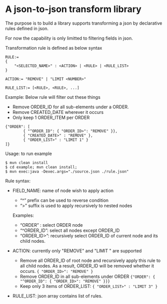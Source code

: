 A json-to-json transform library
================

The purpose is to build a library supports transforming a json by declarative rules defined in json.

For now the capability is only limitted to filtering fields in json.
 
Transformation rule is defined as below syntax

```
RULE:=
{
    "<SELECTED_NAME>" : <ACTION> | <RULE> | <RULE_LIST>
}

ACTION:= "REMOVE" | "LIMIT <NUMBER>"

RULE_LIST:= [<RULE>, <RULE>, ...]
```

Example: Below rule will filter out these things
  - Remove ORDER_ID for all sub-elements under a ORDER.
  - Remove CREATED_DATE wherever it occurs
  - Only keep 1 ORDER_ITEM per ORDER

```
{"ORDER": [
        { "^ORDER_ID": { "ORDER_ID>": "REMOVE" }},
        { "CREATED_DATE>" : "REMOVE" },
        { "ORDER_LIST>" : "LIMIT 1" }
]}
```

Usage: to run example
```
$ mvn clean install
$ cd example; mvn clean install;
$ mvn exec:java -Dexec.args="./source.json ./rule.json"
```

Rule syntax:
* FIELD_NAME: name of node wish to apply action
  - “^” prefix can be used to reverse condition
  - “>” suffix is used to apply recursively to nested nodes

  Examples:
  - “ORDER” : select ORDER node
  - “^ORDER_ID”: select all nodes except ORDER_ID
  - “ORDER_ID>”: recursively select ORDER_ID of current node and its child nodes.
* ACTION: currently only "REMOVE" and "LIMIT <N>" are supported
  - Remove all ORDER_ID of root node and recursively apply this rule to all child nodes. As a result, ORDER_ID will be removed whether it occurs.
    ```{ "ORDER_ID>": "REMOVE" }```
  - Remove ORDER_ID in all sub-elements under ORDER
    ```{"ORDER": { "^ORDER_ID": { "ORDER_ID>": "REMOVE" }}}```
  - Keep only 3 items of ORDER_LIST:
    ```{ "ORDER_LIST>" : "LIMIT 3" }```
* RULE_LIST: json array contains list of rules.
